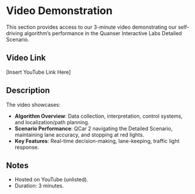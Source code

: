 # Video Demonstration

This section provides access to our 3-minute video demonstrating our self-driving algorithm’s performance in the Quanser Interactive Labs Detailed Scenario.

## Video Link
[Insert YouTube Link Here]

## Description
The video showcases:
- **Algorithm Overview**: Data collection, interpretation, control systems, and localization/path planning.
- **Scenario Performance**: QCar 2 navigating the Detailed Scenario, maintaining lane accuracy, and stopping at red lights.
- **Key Features**: Real-time decision-making, lane-keeping, traffic light response.

## Notes
- Hosted on YouTube (unlisted).
- Duration: 3 minutes.
